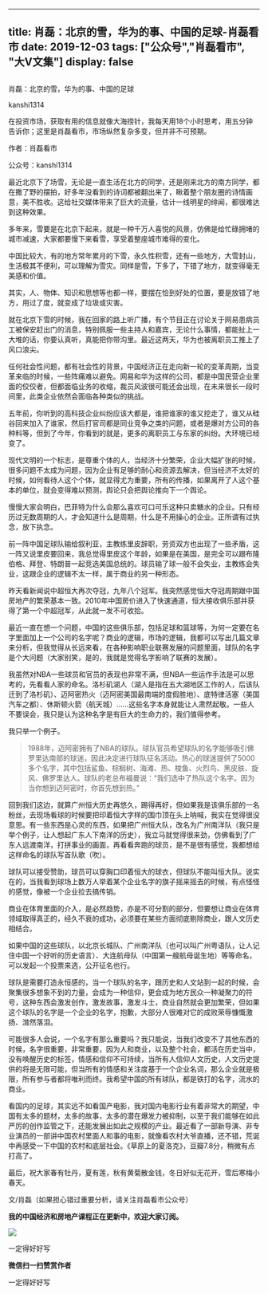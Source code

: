 
---
title:  肖磊：北京的雪，华为的事、中国的足球-肖磊看市
date: 2019-12-03
tags: ["公众号","肖磊看市", "大V文集"]
display: false
---


## 



肖磊：北京的雪，华为的事、中国的足球




kanshi1314




在投资市场，获取有用的信息就像大海捞针，我每天用18个小时思考，用五分钟告诉你；这里是肖磊看市，市场纵然复杂多变，但并非不可预期。


作者：肖磊看市

公众号：kanshi1314



最近北京下了场雪，无论是一直生活在北方的同学，还是刚来北方的南方同学，都在撒了野的摆拍，好多年没看到的诗词都被翻出来了，瞅着整个朋友圈的诗情画意，美不胜收。这给社交媒体带来了巨大的流量，估计一线明星的绯闻，都很难达到这种效果。



多年来，雪要是在北京下起来，就是一种千万人喜悦的风景，仿佛是给忙碌拥堵的城市减速，大家都要慢下来看雪，享受着整座城市难得的变化。



中国比较大，有的地方常年累月的下雪，永久性积雪，还有一些地方，大雪封山，生活极其不便利，可以理解为雪灾。同样是雪，下多了，下错了地方，就变得毫无美感和价值。



其实，人、物体、知识和思想等也都一样，要摆在恰到好处的位置，要是放错了地方，用过了度，就变成了垃圾或灾害。



就在北京下雪的时候，我在回家的路上听广播，有个节目正在讨论关于网易患病员工被保安赶出门的消息，特别佩服一些主持人和嘉宾，无论什么事情，都能扯上一大堆的话，你要认真听，真能把你带沟里。最近这两天，华为也被离职员工推上了风口浪尖。



任何社会性问题，都有社会性的背景，中国经济正在走向新一轮的变革周期，当变革来临的时候，一些阵痛难以避免。网易和华为这样的公司，都是中国民营企业里面的佼佼者，但都面临业务的收缩，裁员风波很可能还会出现，在未来很长一段时间里，此类企业依然会面临各种类似的挑战。



五年前，你听到的高科技企业纠纷应该大都是，谁把谁家的谁又挖走了，谁又从硅谷回来加入了谁家，然后打官司都是同业竞争之类的问题，或者是爆对方公司的各种料等，但到了今年，你看到的就是，更多的离职员工与东家的纠纷。大环境已经变了。



现代文明的一个标志，是尊重个体的人，当经济十分繁荣，企业大幅扩张的时候，很多问题不太成为问题，因为企业有足够的耐心和资源去解决，但当经济不太好的时候，如何看待人这个个体，就显得尤为重要，所有的传播，如果离开了人这个基本的单位，就会变得难以预测，舆论只会把舆论推向下一个舆论。



慢慢大家会明白，巴菲特为什么会那么喜欢可口可乐这种只卖糖水的企业。只有经历过无数周期的人，才会知道什么是周期，什么是不用操心的企业。正所谓有过执念，放下执念。



前一阵中国足球队输给叙利亚，主教练里皮辞职，劳资双方也出现了一些矛盾，这一阵又说里皮要回来，我总觉得里皮这个年龄，如果是在美国，是完全可以跟布隆伯格、拜登、特朗普一起竞选美国总统的。球员输了球一般不会失业，主教练会失业，这跟企业的逻辑不太一样，属于商业的另一种形态。



昨天看新闻说中超恒大再次夺冠，九年八个冠军。我突然感觉恒大夺冠周期跟中国房地产的繁荣基本一致。2010年中国房价进入了快速通道，恒大接收俱乐部并获得了第一个中超冠军，从此就一发不可收拾。



最近一直在想一个问题，中国的这些俱乐部，包括足球和篮球等，为何一定要在名字里面加上一个公司的名字呢？商业的逻辑，市场的逻辑，我都可以写出几篇文章来分析，但我觉得从长远来看，在各种影响职业联赛发展的问题里面，球队的名字是个大问题（大家别笑，是的，我就是觉得名字影响了联赛的发展）。



我虽然对NBA一些球员和官员的表现也非常不满，但NBA一些运作手法是可以思考的，先看看人家的命名。洛杉矶湖人（湖人是指在五大湖地区工作的人，后该队迁到了洛杉矶）、迈阿密热火（迈阿密美国最南端的度假胜地）、底特律活塞（美国汽车之都）、休斯顿火箭（航天城）……这些名字本身就能让人肃然起敬。一些人不要误会，我只是认为这种名字是有巨大的生命力的，我们值得参考。



我只举一个例子。

> <section class="js_blockquote_digest"><section>1988年，迈阿密拥有了NBA的球队。球队官员希望球队的名字能够吸引佛罗里达南部的球迷，因此决定进行球队征名活动。热心的球迷提供了5000多个名字，其中包括鲨鱼、棕榈树、海滩、热、梭鱼、火烈鸟、黑皮肤、旋风、佛罗里达人。球队的老总布福曼说：“我们选中了热队这个名字。因为当你想到迈阿密时，你首先想到热。”</section></section>

回到我们这边，就算广州恒大历史再悠久，踢得再好，但如果我是该俱乐部的一名粉丝，去现场看球的时候要把印着恒大字样的围巾顶在头上呐喊，我实在觉得很没意思。有一些东西是心灵的东西，如果把广州恒大队，改名为广州南洋队（我只是举个例子，让人想起广东人下南洋的历史），我立马就觉得很来劲，仿佛看到了广东人远渡南洋，打拼事业的画面，再看看奔跑的球员，是不是很有感觉，我都想给这样命名的球队写首队歌（吹）。



球队可以接受赞助，球员可以穿胸口印着恒大的球衣，但球队不能叫恒大队。说实在的，当我看到球场上数万人举着某个企业名字的旗子摇来摇去的时候，有点怪怪的感觉，像被一个企业拉去搞传销。



商业在体育里面的介入，是必然趋势，亦是不可分割的部分，但要想让商业在体育领域取得真正的，经久不衰的成功，必须要在某些方面彻底剔除商业，跟人文历史相结合。



如果中国的这些球队，以北京长城队、广州南洋队（也可以叫广州粤语队，让人记住中国一个好听的历史语言）、大连航母队（中国第一艘航母诞生地）等等命名，可以发起一个投票来选，公开征名也行。



球队是需要打造永恒感的，当一个球队的名字，跟历史和人文站到一起的时候，会聚集很多想象不到的力量，会成为一种信仰，更会成为地方民众一种凝聚力的符号，这种东西会激发创作，激发故事，激发斗士，商业自然就会更加繁荣，但如果这个球队的名字是一个企业的名字，抱歉，大部分人很难对它的成败荣辱慷慨激扬、潸然落泪。



可能很多人会说，一个名字有那么重要吗？我只能说，当我们改变不了其他东西的时候，名字很重要，非常重要，因为人和商业，以及整个社会，都活在历史当中，没有唤醒历史的标签，情感和信仰不可持续，当所有人信仰人文历史，人文历史提供的将是无限可能，但当所有的情感和关注度基于一个企业名词，那么企业就是极限，所有参与者都将唯利而终。我希望中国的所有球队，都是铁打的名字，流水的商业。



看国内的足球，其实远不如看国产电影，我对国内电影行业有着非常大的期望，中国有太多的题材，太多的故事，太多的潜在爆发力被抑制，以至于我们能够在如此严厉的创作监管之下，还能发展出如此之规模的产业。最近看了一部新导演、非专业演员的一部讲中国农村里面人和事的电影，就像看农村大爷直播，还不错，荒诞中再感受一下中国的农村和底层社会。《草原上的夏洛克》，豆瓣7.8分，稍微有点打高了。



最后，祝大家春有牡丹，夏有莲，秋有黄菊散金钱，冬日好似无花开，雪后寒梅小春天。



文/肖磊（如果担心错过重要分析，请关注肖磊看市公众号）





**我的中国经济和房地产课程正在更新中，欢迎大家订阅。**



<img class="rich_pages js_insertlocalimg" data-ratio="2.321762349799733" data-s="300,640" src="https://mmbiz.qpic.cn/mmbiz_png/rIYcHn0KrPQS9HIIfbnB8Sv20l0o4QEwZ73Kds55dNhXiaJbzmhY0dhQ7FkXXwDmLFanKsd2uUlQkSwqtnSndRg/640?wx_fmt=png" data-type="png" data-w="749"/>



一定得好好写


**微信扫一扫赞赏作者**






一定得好好写








